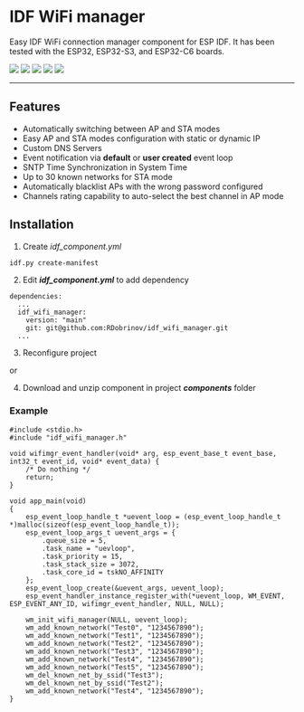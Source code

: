 # IDF WiFi manager

Easy IDF WiFi connection manager component for ESP IDF. It has been tested with the ESP32, ESP32-S3, and ESP32-C6 boards.

![](https://img.shields.io/badge/dynamic/yaml?url=https://raw.githubusercontent.com/RDobrinov/idf_wifi_manager/main/idf_component.yml&query=$.version&style=plastic&color=%230f900f&label)
![](https://img.shields.io/badge/dynamic/yaml?url=https://raw.githubusercontent.com/RDobrinov/idf_wifi_manager/main/idf_component.yml&query=$.dependencies.idf&style=plastic&logo=espressif&label=IDF%20Ver.)
![](https://img.shields.io/badge/-ESP32-rgb(37,194,160)?style=plastic&logo=espressif)
![](https://img.shields.io/badge/-ESP32--S3-rgb(37,194,160)?style=plastic&logo=espressif)
![](https://img.shields.io/badge/-ESP32--C6-rgb(37,194,160)?style=plastic&logo=espressif)

---

## Features

* Automatically switching between AP and STA modes
* Easy AP and STA modes configuration with static or dynamic IP
* Custom DNS Servers
* Event notification via __default__ or __user created__ event loop 
* SNTP Time Synchronization in System Time
* Up to 30 known networks for STA mode
* Automatically blacklist APs with the wrong password configured
* Channels rating capability to auto-select the best channel in AP mode


## Installation

1. Create *idf_component.yml*
```
idf.py create-manifest
```
2. Edit ***idf_component.yml*** to add dependency
```
dependencies:
  ...
  idf_wifi_manager:
    version: "main"
    git: git@github.com:RDobrinov/idf_wifi_manager.git
  ...
```
3. Reconfigure project

or 

4. Download and unzip component in project ***components*** folder

### Example
```
#include <stdio.h>
#include "idf_wifi_manager.h"

void wifimgr_event_handler(void* arg, esp_event_base_t event_base, int32_t event_id, void* event_data) {
    /* Do nothing */
    return;
}

void app_main(void)
{
    esp_event_loop_handle_t *uevent_loop = (esp_event_loop_handle_t *)malloc(sizeof(esp_event_loop_handle_t));
    esp_event_loop_args_t uevent_args = {
        .queue_size = 5,
        .task_name = "uevloop",
        .task_priority = 15,
        .task_stack_size = 3072,
        .task_core_id = tskNO_AFFINITY
    };
    esp_event_loop_create(&uevent_args, uevent_loop);
    esp_event_handler_instance_register_with(*uevent_loop, WM_EVENT, ESP_EVENT_ANY_ID, wifimgr_event_handler, NULL, NULL);

    wm_init_wifi_manager(NULL, uevent_loop);
    wm_add_known_network("Test0", "1234567890");
    wm_add_known_network("Test1", "1234567890");
    wm_add_known_network("Test2", "1234567890");
    wm_add_known_network("Test3", "1234567890");
    wm_add_known_network("Test4", "1234567890");
    wm_add_known_network("Test5", "1234567890");
    wm_del_known_net_by_ssid("Test3");
    wm_del_known_net_by_ssid("Test2");
    wm_add_known_network("Test4", "1234567890");
}
```